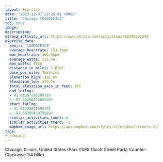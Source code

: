 ```yaml
---
layout: Exercise
date: '2023-12-07 22:26:41 +0000'
title: "Chicago \U0001F3C3"
toc: true
image:
description:
strava_activity_url: https://www.strava.com/activities/10345261540
exercise_data:
  emoji: "\U0001F3C3"
  average_heartrate: 153.1bpm
  max_heartrate: 166.0bpm
  average_watts: 302.4W
  max_watts: 475W
  distance_in_miles: 3.02mi
  pace_per_mile: 7m52s/mi
  elevation_high: 181.6m
  elevation_low: 179.7m
  total_elevation_gain_in_feet: 0ft
  end_latlng:
  - 41.91207376308739
  - -87.65306325629354
  start_latlng:
  - 41.91223871894181
  - -87.65306459739804
  similar_activities_count: 6
  similar_activities_trend: -1
  mapbox_image_url: https://api.mapbox.com/styles/v1/mapbox/streets-v11/static/path-5+787af2-1.0(g%7Bx~Fbl~uOCyBzB_DpAsBWk%40I%7DQ%3FkABq%40IsED%7DBHSj%40c%40HCTB%5CCNDDHBr%40%3F%60EHb%40NRJFPFfAEPCPKPSFSA%7DCEe%40GSQSKEUEk%40Bc%40DUJMRId%40BzCBVJVPPNF%60BKVOLUBm%40AaAEwACOKSOOME%5DAcAHIBEBMNKd%40%40pCP~%40HJPJHBf%40Ap%40ILEPQHU%40MAgDKa%40OUIEWGkAFSFOJELGVAV%40pCBZR%5EPLL%40t%40AXCZKPUHYCoDEUISIKQKMCw%40%40_%40FQFKHIRCNATFdDBNHRRNPDTC~%40CXONSDi%40CiCCa%40EOKQUMQCu%40%40%5BDQJORGV%3FL%3FjCBf%40FTHHTRL%40%7CAQRILQDe%40EuCCYO%5DQMKEm%40C_A%40%5DGYO%5DFmA%40KHGLQBGHNvFCt%40DnAAlBDzI%3F~HELmAbBgBrCc%40l%40),pin-s-s+e5b22e(-87.65138,41.91172),pin-s-f+89ae00(-87.65109999999997,41.91211)/auto/800x800?access_token=pk.eyJ1Ijoiam9zaGJlY2ttYW4iLCJhIjoiY205eWR2aDd1MWZ6djJrbXc4a3M0bWZleiJ9.XiG9OWkNcZk2QzjJbxLB4A
tags:
- running
---
```




Chicago, Illinois, United States (Park #598 (Scott Street Park) Counter-Clockwise 1/4 Mile)
